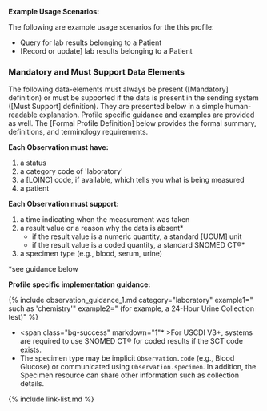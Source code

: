 
**Example Usage Scenarios:**

The following are example usage scenarios for the this profile:

-   Query for lab results belonging to a Patient
-  [Record or update] lab results belonging to a Patient

### Mandatory and Must Support Data Elements


The following data-elements must always be present ([Mandatory] definition) or must be supported if the data is present in the sending system ([Must Support] definition). They are presented below in a simple human-readable explanation.  Profile specific guidance and examples are provided as well.  The [Formal Profile Definition] below provides the  formal summary, definitions, and  terminology requirements.  

**Each Observation must have:**

1.   a status
1.   a category code of 'laboratory'
1.   a [LOINC] code, if available, which tells you what is being measured
1.   a patient

**Each Observation must support:**

1. a time indicating when the measurement was taken
1. a result value or a reason why the data is absent*
   - if the result value is a numeric quantity, a standard [UCUM] unit
   - if the result value is a coded quantity, a standard SNOMED CT®*
2. a specimen type (e.g., blood, serum, urine)

*see guidance below

**Profile specific implementation guidance:**

{% include observation_guidance_1.md category="laboratory" example1=" such as 'chemistry'" example2=" (for example, a 24-Hour Urine Collection test)" %}
- <span class="bg-success" markdown="1"\* >For USCDI V3+, systems are required to use SNOMED CT® for coded results if the SCT code exists.</span><!-- new-content --> 
- <span class="bg-success" markdown="1">The specimen type may be implicit `Observation.code` (e.g., Blood Glucose) or communicated using `Observation.specimen`. In addition, the Specimen resource can share other information such as collection details.</span><!-- new-content -->

{% include link-list.md %}

